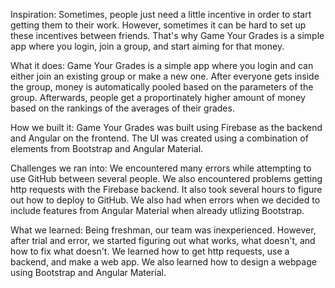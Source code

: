 Inspiration:
Sometimes, people just need a little incentive in order to start getting them to their work. However, sometimes it can be hard to set up these incentives between friends. That's why Game Your Grades is a simple app where you login, join a group, and start aiming for that money.

What it does:
Game Your Grades is a simple app where you login and can either join an existing group or make a new one. After everyone gets inside the group, money is automatically pooled based on the parameters of the group. Afterwards, people get a proportinately higher amount of money based on the rankings of the averages of their grades.

How we built it:
Game Your Grades was built using Firebase as the backend and Angular on the frontend. The UI was created using a combination of elements from Bootstrap and Angular Material.

Challenges we ran into:
We encountered many errors while attempting to use GitHub between several people. We also encountered problems getting http requests with the Firebase backend. It also took several hours to figure out how to deploy to GitHub. We also had when errors when we decided to include features from Angular Material when already utlizing Bootstrap.

What we learned:
Being freshman, our team was inexperienced. However, after trial and error, we started figuring out what works, what doesn't, and how to fix what doesn't. We learned how to get http requests, use a backend, and make a web app. We also learned how to design a webpage using Bootstrap and Angular Material.
